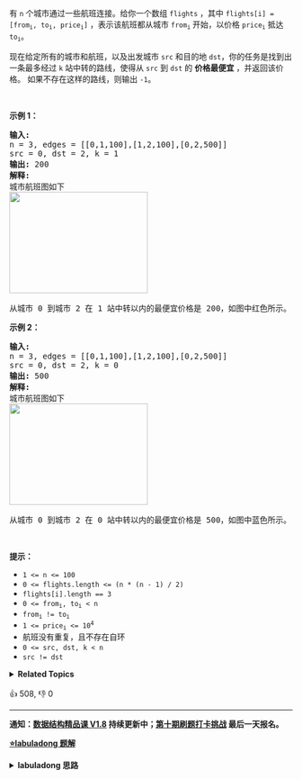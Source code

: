 <p>有 <code>n</code> 个城市通过一些航班连接。给你一个数组&nbsp;<code>flights</code> ，其中&nbsp;<code>flights[i] = [from<sub>i</sub>, to<sub>i</sub>, price<sub>i</sub>]</code> ，表示该航班都从城市 <code>from<sub>i</sub></code> 开始，以价格 <code>price<sub>i</sub></code> 抵达 <code>to<sub>i</sub></code>。</p>

<p>现在给定所有的城市和航班，以及出发城市 <code>src</code> 和目的地 <code>dst</code>，你的任务是找到出一条最多经过 <code>k</code>&nbsp;站中转的路线，使得从 <code>src</code> 到 <code>dst</code> 的 <strong>价格最便宜</strong> ，并返回该价格。 如果不存在这样的路线，则输出 <code>-1</code>。</p>

<p>&nbsp;</p>

<p><strong>示例 1：</strong></p>

<pre>
<strong>输入:</strong> 
n = 3, edges = [[0,1,100],[1,2,100],[0,2,500]]
src = 0, dst = 2, k = 1
<strong>输出:</strong> 200
<strong>解释:</strong> 
城市航班图如下
<img alt="" src="https://s3-lc-upload.s3.amazonaws.com/uploads/2018/02/16/995.png" style="height: 180px; width: 246px;" />

从城市 0 到城市 2 在 1 站中转以内的最便宜价格是 200，如图中红色所示。</pre>

<p><strong>示例 2：</strong></p>

<pre>
<strong>输入:</strong> 
n = 3, edges = [[0,1,100],[1,2,100],[0,2,500]]
src = 0, dst = 2, k = 0
<strong>输出:</strong> 500
<strong>解释:</strong> 
城市航班图如下
<img alt="" src="https://s3-lc-upload.s3.amazonaws.com/uploads/2018/02/16/995.png" style="height: 180px; width: 246px;" />

从城市 0 到城市 2 在 0 站中转以内的最便宜价格是 500，如图中蓝色所示。</pre>

<p>&nbsp;</p>

<p><strong>提示：</strong></p>

<ul>
	<li><code>1 &lt;= n &lt;= 100</code></li>
	<li><code>0 &lt;= flights.length &lt;= (n * (n - 1) / 2)</code></li>
	<li><code>flights[i].length == 3</code></li>
	<li><code>0 &lt;= from<sub>i</sub>, to<sub>i</sub> &lt; n</code></li>
	<li><code>from<sub>i</sub> != to<sub>i</sub></code></li>
	<li><code>1 &lt;= price<sub>i</sub> &lt;= 10<sup>4</sup></code></li>
	<li>航班没有重复，且不存在自环</li>
	<li><code>0 &lt;= src, dst, k &lt; n</code></li>
	<li><code>src != dst</code></li>
</ul>
<details><summary><strong>Related Topics</strong></summary>深度优先搜索 | 广度优先搜索 | 图 | 动态规划 | 最短路 | 堆（优先队列）</details><br>

<div>👍 508, 👎 0</div>

<div id="labuladong"><hr>

**通知：[数据结构精品课 V1.8](https://aep.h5.xeknow.com/s/1XJHEO) 持续更新中；[第十期刷题打卡挑战](https://mp.weixin.qq.com/s/eUG2OOzY3k_ZTz-CFvtv5Q) 最后一天报名。**



<p><strong><a href="https://labuladong.github.io/article?qno=787" target="_blank">⭐️labuladong 题解</a></strong></p>
<details><summary><strong>labuladong 思路</strong></summary>

## 基本思路

`dp` 函数的定义：**从起点 `src` 出发，`k` 步之内（一步就是一条边）到达节点 `s` 的最小路径权重为 `dp(s, k)`**。

这样，题目想求的最小机票开销就可以用 `dp(dst, K+1)` 来表示。

状态转移方程：

```java
dp(dst, k) = min(
    dp(s1, k - 1) + w1,
    dp(s2, k - 1) + w2
)
```

![](https://labuladong.github.io/algo/images/旅行最短路径/4.jpeg)

**详细题解：[旅游省钱大法：加权最短路径](https://labuladong.github.io/article/fname.html?fname=旅行最短路径)**

**标签：[二维动态规划](https://mp.weixin.qq.com/mp/appmsgalbum?__biz=MzAxODQxMDM0Mw==&action=getalbum&album_id=2122017695998050308)，[动态规划](https://mp.weixin.qq.com/mp/appmsgalbum?__biz=MzAxODQxMDM0Mw==&action=getalbum&album_id=1318881141113536512)，[图论算法](https://mp.weixin.qq.com/mp/appmsgalbum?__biz=MzAxODQxMDM0Mw==&action=getalbum&album_id=2122000448684457990)，最短路径算法**

## 解法代码

```java
class Solution {
    HashMap<Integer, List<int[]>> indegree;
    int src, dst;
    // 备忘录
    int[][] memo;

    public int findCheapestPrice(int n, int[][] flights, int src, int dst, int K) {
        // 将中转站个数转化成边的条数
        K++;
        this.src = src;
        this.dst = dst;
        // 初始化备忘录，全部填一个特殊值
        memo = new int[n][K + 1];
        for (int[] row : memo) {
            Arrays.fill(row, -888);
        }

        indegree = new HashMap<>();
        for (int[] f : flights) {
            int from = f[0];
            int to = f[1];
            int price = f[2];
            // 记录谁指向该节点，以及之间的权重
            indegree.putIfAbsent(to, new LinkedList<>());
            indegree.get(to).add(new int[]{from, price});
        }

        return dp(dst, K);
    }

    // 定义：从 src 出发，k 步之内到达 s 的最短路径权重
    int dp(int s, int k) {
        // base case
        if (s == src) {
            return 0;
        }
        if (k == 0) {
            return -1;
        }
        // 查备忘录，防止冗余计算
        if (memo[s][k] != -888) {
            return memo[s][k];
        }

        // 初始化为最大值，方便等会取最小值
        int res = Integer.MAX_VALUE;
        if (indegree.containsKey(s)) {
            // 当 s 有入度节点时，分解为子问题
            for (int[] v : indegree.get(s)) {
                int from = v[0];
                int price = v[1];
                // 从 src 到达相邻的入度节点所需的最短路径权重
                int subProblem = dp(from, k - 1);/**<extend up -300>

![](https://labuladong.github.io/algo/images/旅行最短路径/4.jpeg)
*/
                // 跳过无解的情况
                if (subProblem != -1) {
                    res = Math.min(res, subProblem + price);
                }
            }
        }
        // 存入备忘录
        memo[s][k] = res == Integer.MAX_VALUE ? -1 : res;
        return memo[s][k];
    }
}
```

</details>
</div>





